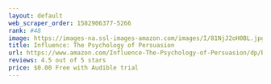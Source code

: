 ```yaml
---
layout: default 
﻿web_scraper_order: 1582906377-5266
rank: #48
image: https://images-na.ssl-images-amazon.com/images/I/81NjJ2oH0BL.jpg
title: Influence: The Psychology of Persuasion
url: https://www.amazon.com/Influence-The-Psychology-of-Persuasion/dp/B01KWAPHAK/ref=zg_mw_audible_48?_encoding=UTF8&psc=1&refRID=VQVVVPNRQFD2M3VKYXDG
reviews: 4.5 out of 5 stars
price: $0.00 Free with Audible trial
---
```

